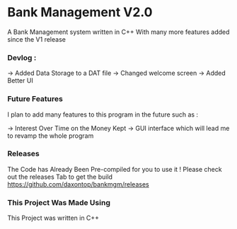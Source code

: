 # Bank Management V2.0
A Bank Management system written in C++ With many more features added since the V1 release 

### Devlog :
-> Added Data Storage to a DAT file 
-> Changed welcome screen 
-> Added Better UI 

### Future Features
I plan to add many features to this program in the future such as :

-> Interest Over Time on the Money Kept
-> GUI interface which will lead me to revamp the whole program



### Releases

The Code has Already Been Pre-compiled for you to use it ! 
Please check out the releases Tab to get the build
https://github.com/daxontop/bankmgm/releases


### This Project Was Made Using
This Project was written in C++ 

